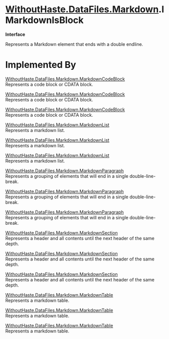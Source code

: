 # [WithoutHaste.DataFiles.Markdown](TableOfContents.WithoutHaste.DataFiles.Markdown.md).IMarkdownIsBlock

**Interface**  

Represents a Markdown element that ends with a double endline.  

# Implemented By

[WithoutHaste.DataFiles.Markdown.MarkdownCodeBlock](WithoutHaste.DataFiles.Markdown.MarkdownCodeBlock.md)  
Represents a code block or CDATA block.  

[WithoutHaste.DataFiles.Markdown.MarkdownCodeBlock](WithoutHaste.DataFiles.Markdown.MarkdownCodeBlock.md)  
Represents a code block or CDATA block.  

[WithoutHaste.DataFiles.Markdown.MarkdownCodeBlock](WithoutHaste.DataFiles.Markdown.MarkdownCodeBlock.md)  
Represents a code block or CDATA block.  

[WithoutHaste.DataFiles.Markdown.MarkdownList](WithoutHaste.DataFiles.Markdown.MarkdownList.md)  
Represents a markdown list.  

[WithoutHaste.DataFiles.Markdown.MarkdownList](WithoutHaste.DataFiles.Markdown.MarkdownList.md)  
Represents a markdown list.  

[WithoutHaste.DataFiles.Markdown.MarkdownList](WithoutHaste.DataFiles.Markdown.MarkdownList.md)  
Represents a markdown list.  

[WithoutHaste.DataFiles.Markdown.MarkdownParagraph](WithoutHaste.DataFiles.Markdown.MarkdownParagraph.md)  
Represents a grouping of elements that will end in a single double-line-break.  

[WithoutHaste.DataFiles.Markdown.MarkdownParagraph](WithoutHaste.DataFiles.Markdown.MarkdownParagraph.md)  
Represents a grouping of elements that will end in a single double-line-break.  

[WithoutHaste.DataFiles.Markdown.MarkdownParagraph](WithoutHaste.DataFiles.Markdown.MarkdownParagraph.md)  
Represents a grouping of elements that will end in a single double-line-break.  

[WithoutHaste.DataFiles.Markdown.MarkdownSection](WithoutHaste.DataFiles.Markdown.MarkdownSection.md)  
Represents a header and all contents until the next header of the same depth.  

[WithoutHaste.DataFiles.Markdown.MarkdownSection](WithoutHaste.DataFiles.Markdown.MarkdownSection.md)  
Represents a header and all contents until the next header of the same depth.  

[WithoutHaste.DataFiles.Markdown.MarkdownSection](WithoutHaste.DataFiles.Markdown.MarkdownSection.md)  
Represents a header and all contents until the next header of the same depth.  

[WithoutHaste.DataFiles.Markdown.MarkdownTable](WithoutHaste.DataFiles.Markdown.MarkdownTable.md)  
Represents a markdown table.  

[WithoutHaste.DataFiles.Markdown.MarkdownTable](WithoutHaste.DataFiles.Markdown.MarkdownTable.md)  
Represents a markdown table.  

[WithoutHaste.DataFiles.Markdown.MarkdownTable](WithoutHaste.DataFiles.Markdown.MarkdownTable.md)  
Represents a markdown table.  

